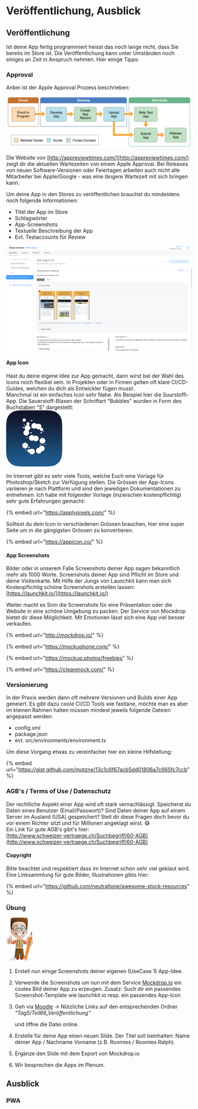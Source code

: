 # Veröffentlichung, Ausblick

## Veröffentlichung

Ist deine App fertig programmiert heisst das noch lange nicht, dass Sie bereits im Store ist. Die Veröffentlichung kann unter Umständen noch einiges an Zeit in Anspruch nehmen. Hier einige Tipps:

### Approval

Anbei ist der Apple Approval Prozess beschrieben:  


![](../.gitbook/assets/apple-approval-prozess.png)

Die Website von [http://appreviewtimes.com/](http://appreviewtimes.com/) zeigt dir die aktuellen Wartezeiten von einem Apple Approval. Bei Releases von neuen Software-Versionen oder Feiertagen arbeiten auch nicht alle Mitarbeiter bei Apple/Google - was eine längere Wartezeit mit sich bringen kann.

Um deine App in den Stores zu veröffentlichen brauchst du mindestens noch folgende Informationen:

* Titel der App im Store
* Schlagwörter
* App-Screenshots
* Textuelle Beschreibung der App
* Evt. Testaccounts für Review

![](../.gitbook/assets/itunes-connect.png)

#### App Icon

Hast du deine eigene Idee zur App gemacht, dann wirst bei der Wahl des Icons noch flexibel sein. In Projekten oder in Firmen gelten oft klare CI/CD-Guides, welchen du dich als Entwickler fügen musst.  
Manchmal ist ein einfaches Icon sehr Nahe. Als Beispiel hier die Suurstoffi-App. Die Sauerstoff-Blasen der Schriftart "Bubbles" wurden in Form des Buchstaben "S" dargestellt:  
![](../.gitbook/assets/icon-76-2x.png)

Im Internet gibt es sehr viele Tools, welche Euch eine Vorlage für Photoshop/Sketch zur Verfügung stellen. Die Grössen der App-Icons variieren je nach Plattform und sind den jeweiligen Dokumentationen zu entnehmen. Ich habe mit folgender Vorlage \(inzwischen kostenpflichtig\) sehr gute Erfahrungen gemacht:

{% embed url="https://applypixels.com/" %}

Solltest du dein Icon in verschiedenen Grössen brauchen, hier eine super Seite um in die gängigsten Grössen zu konvertieren:

{% embed url="https://appicon.co/" %}



#### App Screenshots

Bilder oder in unserem Falle Screenshots deiner App sagen bekanntlich mehr als 1000 Worte. Screenshots deiner App sind Pflicht im Store und deine Visitenkarte. Mit Hilfe der Jungs von Launchkit kann man sich Kostenpflichtig schöne Screenshots erstellen lassen:  
[https://launchkit.io/](https://launchkit.io/)

Weiter macht es Sinn die Screenshots für eine Präsentation oder die Website in eine schöne Umgebung zu packen. Der Service von Mockdrop bietet dir diese Möglichkeit. Mit Emotionen lässt sich eine App viel besser verkaufen.

{% embed url="http://mockdrop.io/" %}

{% embed url="https://mockuphone.com/" %}

{% embed url="https://mockup.photos/freebies" %}

{% embed url="https://cleanmock.com/" %}



### Versionierung

In der Praxis werden dann oft mehrere Versionen und Builds einer App geneiert. Es gibt dazu coole CI/CD Tools wie fastlane, möchte man es aber im kleinen Rahmen halten müssen mindest jeweils folgende Dateien angepasst werden:

* config.xml
* package.json
* evt. src/environments/environment.ts

Um diese Vorgang etwas zu vereinfacher hier ein kleine Hilfstellung:

{% embed url="https://gist.github.com/motzne/13c1c6f67acb5dd01806a7c665fc7ccb" %}

### AGB's / Terms of Use / Datenschutz

Der rechtliche Aspekt einer App wird oft stark vernachlässigt. Speicherst du Daten eines Benutzer \(Email/Passwort\)? Sind Daten deiner App auf einem Server im Ausland \(USA\) gespeichert? Stell dir diese Fragen doch bevor du vor einem Richter sitzt und für Millionen angeklagt wirst. 😅  
Ein Link für gute AGB's gibt's hier:  
[http://www.schweizer-vertraege.ch/Suchbegriff/60-AGB](http://www.schweizer-vertraege.ch/Suchbegriff/60-AGB)

#### Copyright

Bitte beachtet und respektiert dass im Internet schon sehr viel geklaut wird. Eine Linksammlung für gute Bilder, Illustrationen gibts hier:

{% embed url="https://github.com/neutraltone/awesome-stock-resources" %}





### Übung

![](../.gitbook/assets/ralph_uebung.png)

1. Erstell nun einige Screenshots deiner eigenen \(UseCase 1\) App-Idee. 
2. Verwende die Screenshots um nun mit dem Service [Mockdrop.io](http://mockdrop.io/) ein cooles Bild deiner App zu erzeugen. Zusatz: Such dir ein passendes Screenshot-Template wie launchkit.io resp. ein passendes App-Icon 
3. Geh via [Moodle](https://www.gitbook.com/book/motzne/ict-bz-modul-335/edit#) -&gt; Nützliche Links auf den entsprechenden Ordner _"Tag5/Teil66\_Veröffentlichung"_

   und öffne die Datei online.

4. Erstelle für deine App einen neuen Slide. Der Titel soll beinhalten: Name deiner App / Nachname Vorname \(z.B. Roomies / Roomies Ralph\).
5. Ergänze den Slide mit dem Export von Mockdrop.io 
6. Wir besprechen die Apps im Plenum.

## Ausblick

### PWA



